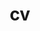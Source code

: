 ---
layout: cv
permalink:
title: cv
description: Please see the PDF for a full list of presentations, publications, invited talks, mentorship, and outreach.
nav: true
nav_order: 4
cv_pdf: CvMIT2023-3.pdf
---